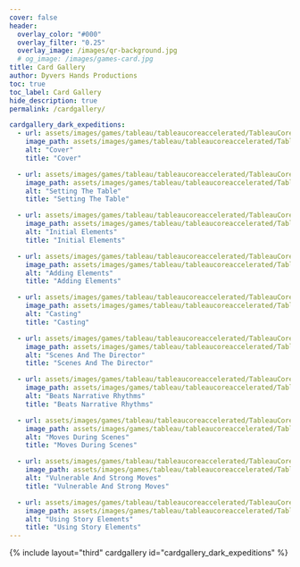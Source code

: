 ```yaml
---
cover: false
header:
  overlay_color: "#000"
  overlay_filter: "0.25"
  overlay_image: /images/qr-background.jpg
  # og_image: /images/games-card.jpg
title: Card Gallery
author: Dyvers Hands Productions
toc: true
toc_label: Card Gallery
hide_description: true
permalink: /cardgallery/

cardgallery_dark_expeditions:
  - url: assets/images/games/tableau/tableaucoreaccelerated/TableauCoreAccelerated_SmallCard_00_Cover.jpg
    image_path: assets/images/games/tableau/tableaucoreaccelerated/TableauCoreAccelerated_SmallCard_00_Cover.jpg
    alt: "Cover"
    title: "Cover"

  - url: assets/images/games/tableau/tableaucoreaccelerated/TableauCoreAccelerated_SmallCard_01_SettingThe_Table.jpg
    image_path: assets/images/games/tableau/tableaucoreaccelerated/TableauCoreAccelerated_SmallCard_01_SettingThe_Table.jpg
    alt: "Setting The Table"
    title: "Setting The Table"

  - url: assets/images/games/tableau/tableaucoreaccelerated/TableauCoreAccelerated_SmallCard_02_InitialElements.jpg
    image_path: assets/images/games/tableau/tableaucoreaccelerated/TableauCoreAccelerated_SmallCard_02_InitialElements.jpg
    alt: "Initial Elements"
    title: "Initial Elements"

  - url: assets/images/games/tableau/tableaucoreaccelerated/TableauCoreAccelerated_SmallCard_03_AddingElements.jpg
    image_path: assets/images/games/tableau/tableaucoreaccelerated/TableauCoreAccelerated_SmallCard_03_AddingElements.jpg
    alt: "Adding Elements"
    title: "Adding Elements"

  - url: assets/images/games/tableau/tableaucoreaccelerated/TableauCoreAccelerated_SmallCard_04_Casting.jpg
    image_path: assets/images/games/tableau/tableaucoreaccelerated/TableauCoreAccelerated_SmallCard_04_Casting.jpg
    alt: "Casting"
    title: "Casting"

  - url: assets/images/games/tableau/tableaucoreaccelerated/TableauCoreAccelerated_SmallCard_05_ScenesAndThe Director.jpg
    image_path: assets/images/games/tableau/tableaucoreaccelerated/TableauCoreAccelerated_SmallCard_05_ScenesAndThe Director.jpg
    alt: "Scenes And The Director"
    title: "Scenes And The Director"

  - url: assets/images/games/tableau/tableaucoreaccelerated/TableauCoreAccelerated_SmallCard_06_BeatsNarrativeRhythms.jpg
    image_path: assets/images/games/tableau/tableaucoreaccelerated/TableauCoreAccelerated_SmallCard_06_BeatsNarrativeRhythms.jpg
    alt: "Beats Narrative Rhythms"
    title: "Beats Narrative Rhythms"

  - url: assets/images/games/tableau/tableaucoreaccelerated/TableauCoreAccelerated_SmallCard_07_MovesDuringScenes.jpg
    image_path: assets/images/games/tableau/tableaucoreaccelerated/TableauCoreAccelerated_SmallCard_07_MovesDuringScenes.jpg
    alt: "Moves During Scenes"
    title: "Moves During Scenes"

  - url: assets/images/games/tableau/tableaucoreaccelerated/TableauCoreAccelerated_SmallCard_08_VulnerableAndStrongMoves.jpg
    image_path: assets/images/games/tableau/tableaucoreaccelerated/TableauCoreAccelerated_SmallCard_08_VulnerableAndStrongMoves.jpg
    alt: "Vulnerable And Strong Moves"
    title: "Vulnerable And Strong Moves"

  - url: assets/images/games/tableau/tableaucoreaccelerated/TableauCoreAccelerated_SmallCard_09_UsingStoryElements.jpg
    image_path: assets/images/games/tableau/tableaucoreaccelerated/TableauCoreAccelerated_SmallCard_09_UsingStoryElements.jpg
    alt: "Using Story Elements"
    title: "Using Story Elements"
---
```


{% include layout="third"  cardgallery id="cardgallery_dark_expeditions" %}